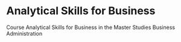 # Analytical Skills for Business
Course Analytical Skills for Business in the Master Studies Business Administration
